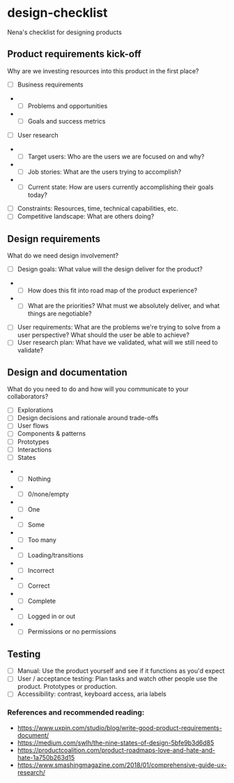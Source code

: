# design-checklist
Nena's checklist for designing products

## Product requirements kick-off
Why are we investing resources into this product in the first place?
- [ ] Business requirements
- - [ ] Problems and opportunities
- - [ ] Goals and success metrics
- [ ] User research
- - [ ] Target users: Who are the users we are focused on and why?
- - [ ] Job stories: What are the users trying to accomplish?
- - [ ] Current state: How are users currently accomplishing their goals today?
- [ ] Constraints: Resources, time, technical capabilities, etc.
- [ ] Competitive landscape: What are others doing?

## Design requirements
What do we need design involvement?
- [ ] Design goals: What value will the design deliver for the product?
- - [ ] How does this fit into road map of the product experience?
- - [ ] What are the priorities? What must we absolutely deliver, and what things are negotiable?
- [ ] User requirements: What are the problems we're trying to solve from a user perspective? What should the user be able to achieve? 
- [ ] User research plan: What have we validated, what will we still need to validate?

## Design and documentation
What do you need to do and how will you communicate to your collaborators?
- [ ] Explorations
- [ ] Design decisions and rationale around trade-offs
- [ ] User flows
- [ ] Components & patterns
- [ ] Prototypes
- [ ] Interactions
- [ ] States
- - [ ] Nothing
- - [ ] 0/none/empty
- - [ ] One
- - [ ] Some
- - [ ] Too many
- - [ ] Loading/transitions
- - [ ] Incorrect
- - [ ] Correct
- - [ ] Complete
- - [ ] Logged in or out
- - [ ] Permissions or no permissions

## Testing
- [ ] Manual: Use the product yourself and see if it functions as you'd expect
- [ ] User / acceptance testing: Plan tasks and watch other people use the product. Prototypes or production.
- [ ] Accessibility: contrast, keyboard access, aria labels

### References and recommended reading:
- https://www.uxpin.com/studio/blog/write-good-product-requirements-document/
- https://medium.com/swlh/the-nine-states-of-design-5bfe9b3d6d85
- https://productcoalition.com/product-roadmaps-love-and-hate-and-hate-1a750b263d15
- https://www.smashingmagazine.com/2018/01/comprehensive-guide-ux-research/
